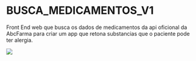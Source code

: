 # BUSCA_MEDICAMENTOS_V1
Front End web que busca os dados de medicamentos da api oficional da AbcFarma para criar um app que retona substancias que o paciente pode ter alergia.

![](/src/assets/tudo.gif)
